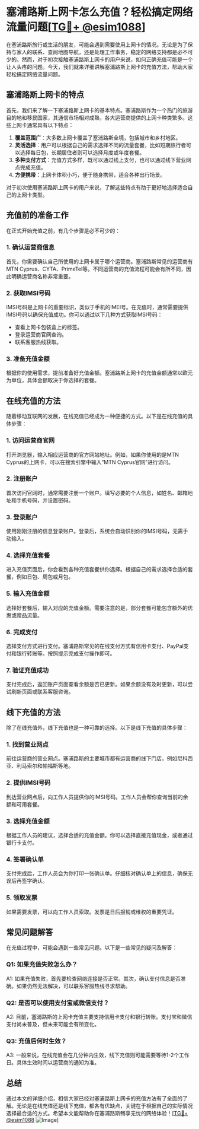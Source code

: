 # 塞浦路斯上网卡怎么充值？轻松搞定网络流量问题[[TG💪+ @esim1088](https://t.me/s/esim1088)]

在塞浦路斯旅行或生活的朋友，可能会遇到需要使用上网卡的情况。无论是为了保持与家人的联系、查阅地图导航，还是处理工作事务，稳定的网络支持都是必不可少的。然而，对于初次接触塞浦路斯上网卡的用户来说，如何正确充值可能是一个让人头疼的问题。今天，我们就来详细讲解塞浦路斯上网卡的充值方法，帮助大家轻松搞定网络流量问题。

## 塞浦路斯上网卡的特点

首先，我们来了解一下塞浦路斯上网卡的基本特点。塞浦路斯作为一个热门的旅游目的地和移民国家，其通信市场相对成熟，各大运营商提供的上网卡种类繁多。这些上网卡通常具有以下特点：

1. **覆盖范围广**：大多数上网卡覆盖了塞浦路斯全境，包括城市和乡村地区。
2. **灵活选择**：用户可以根据自己的需求选择不同的流量套餐，比如短期旅行者可以选择每日包，长期居住者则可以选择月度或年度套餐。
3. **多种支付方式**：充值方式多样，既可以通过线上支付，也可以通过线下营业网点完成充值。
4. **方便携带**：上网卡体积小巧，便于随身携带，适合各种出行场景。

对于初次使用塞浦路斯上网卡的用户来说，了解这些特点有助于更好地选择适合自己的上网卡类型。

## 充值前的准备工作

在正式开始充值之前，有几个步骤是必不可少的：

### 1. 确认运营商信息

首先，你需要确认自己所使用的上网卡属于哪个运营商。塞浦路斯常见的运营商有MTN Cyprus、CYTA、PrimeTel等。不同运营商的充值流程可能会有所不同，因此明确运营商名称非常重要。

### 2. 获取IMSI号码

IMSI号码是上网卡的重要标识，类似于手机的IMEI号。在充值时，通常需要提供IMSI号码以确保充值成功。你可以通过以下几种方式获取IMSI号码：

- 查看上网卡包装盒上的标签。
- 登录运营商官网查询。
- 联系客服热线获取。

### 3. 准备充值金额

根据你的使用需求，提前准备好充值金额。塞浦路斯上网卡的充值金额通常以欧元为单位，具体金额取决于你选择的套餐。

## 在线充值的方法

随着移动互联网的发展，在线充值已经成为一种便捷的方式。以下是在线充值的具体步骤：

### 1. 访问运营商官网

打开浏览器，输入相应运营商的官方网站地址。例如，如果你使用的是MTN Cyprus的上网卡，可以在搜索引擎中输入“MTN Cyprus官网”进行访问。

### 2. 注册账户

首次访问官网时，通常需要注册一个账户。填写必要的个人信息，如姓名、邮箱地址和手机号码，并设置密码。

### 3. 登录账户

使用刚刚注册的信息登录账户。登录后，系统会自动识别你的IMSI号码，无需手动输入。

### 4. 选择充值套餐

进入充值页面后，你会看到各种充值套餐供你选择。根据自己的需求选择合适的套餐，例如日包、周包或月包。

### 5. 输入充值金额

选择好套餐后，输入对应的充值金额。需要注意的是，部分套餐可能包含额外的优惠或赠品流量。

### 6. 完成支付

选择支付方式进行支付。塞浦路斯常见的在线支付方式有信用卡支付、PayPal支付和银行转账等。按照提示完成支付操作即可。

### 7. 验证充值成功

支付完成后，返回账户页面查看余额是否已更新。如果余额没有及时更新，可以尝试刷新页面或联系客服咨询。

## 线下充值的方法

除了在线充值外，线下充值也是一种可靠的选择。以下是线下充值的具体步骤：

### 1. 找到营业网点

前往运营商的营业网点。塞浦路斯的主要城市都有运营商的线下门店，例如尼科西亚、利马索尔和帕福斯等地。

### 2. 提供IMSI号码

到达营业网点后，向工作人员提供你的IMSI号码。工作人员会帮你查询当前的余额和可用套餐。

### 3. 选择充值金额

根据工作人员的建议，选择合适的充值金额。你可以选择直接充值现金，或者通过银行卡支付。

### 4. 签署确认单

支付完成后，工作人员会为你打印一张确认单。仔细核对确认单上的信息，确保无误后再签字确认。

### 5. 领取发票

如果需要发票，可以向工作人员索取。发票是日后报销或维权的重要凭证。

## 常见问题解答

在充值过程中，可能会遇到一些常见问题。以下是一些常见的疑问及解答：

### Q1: 如果充值失败怎么办？

A1: 如果充值失败，首先要检查网络连接是否正常。其次，确认支付信息是否准确。如果仍然无法解决，可以联系客服热线寻求帮助。

### Q2: 是否可以使用支付宝或微信支付？

A2: 目前，塞浦路斯的上网卡充值主要支持信用卡支付和银行转账。支付宝和微信支付尚未普及，但未来可能会有所变化。

### Q3: 充值后何时生效？

A3: 一般来说，在线充值会在几分钟内生效，线下充值则可能需要等待1-2个工作日。具体生效时间以运营商的通知为准。

## 总结

通过本文的详细介绍，相信大家已经对塞浦路斯上网卡的充值方法有了全面的了解。无论是在线充值还是线下充值，都各有优缺点，关键在于根据自己的实际情况选择最合适的方式。希望本文能帮助你在塞浦路斯畅享无忧的网络体验！[[TG💪+ @esim1088](https://t.me/s/esim1088) ![Image](https://i.postimg.cc/4NQfJmqS/Snipaste-2025-05-13-00-14-12.png)]